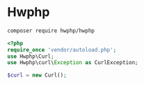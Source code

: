 # Hwphp
```sh
composer require hwphp/hwphp
```

```php
<?php
require_once 'vendor/autoload.php';
use Hwphp\Curl;
use Hwphp\curl\Exception as CurlException;

$curl = new Curl();



```